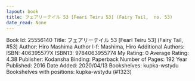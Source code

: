 ```yaml
---
layout: book
title: フェアリーテイル 53 [Fearī Teiru 53] (Fairy Tail,  no. 53)
date_read: None
---
```


Book Id: 25556140
Title: フェアリーテイル 53 [Fearī Teiru 53] (Fairy Tail, #53)
Author: Hiro Mashima
Author l-f: Mashima, Hiro
Additional Authors: 
ISBN: 406395577X
ISBN13: 9784063955774
My Rating: 0
Average Rating: 4.38
Publisher: Kodansha
Binding: Paperback
Number of Pages: 192
Year Published: 2016
Date Added: 2020/04/13
Bookshelves: kupka-wstydu
Bookshelves with positions: kupka-wstydu (#1323)

